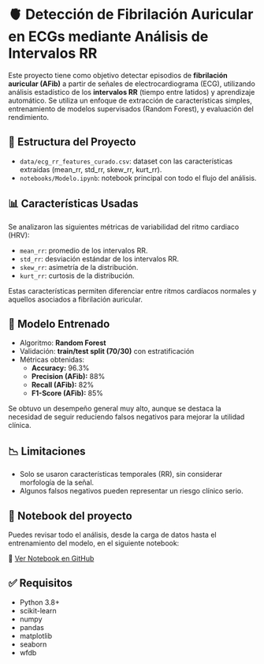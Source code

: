 # 🫀 Detección de Fibrilación Auricular en ECGs mediante Análisis de Intervalos RR

Este proyecto tiene como objetivo detectar episodios de **fibrilación auricular (AFib)** a partir de señales de electrocardiograma (ECG), utilizando análisis estadístico de los **intervalos RR** (tiempo entre latidos) y aprendizaje automático. Se utiliza un enfoque de extracción de características simples, entrenamiento de modelos supervisados (Random Forest), y evaluación del rendimiento.

## 📁 Estructura del Proyecto

- `data/ecg_rr_features_curado.csv`: dataset con las características extraídas (mean_rr, std_rr, skew_rr, kurt_rr).
- `notebooks/Modelo.ipynb`: notebook principal con todo el flujo del análisis.

## 📊 Características Usadas

Se analizaron las siguientes métricas de variabilidad del ritmo cardiaco (HRV):

- `mean_rr`: promedio de los intervalos RR.
- `std_rr`: desviación estándar de los intervalos RR.
- `skew_rr`: asimetría de la distribución.
- `kurt_rr`: curtosis de la distribución.

Estas características permiten diferenciar entre ritmos cardíacos normales y aquellos asociados a fibrilación auricular.

## 🤖 Modelo Entrenado

- Algoritmo: **Random Forest**
- Validación: **train/test split (70/30)** con estratificación
- Métricas obtenidas:
  - **Accuracy:** 96.3%
  - **Precision (AFib):** 88%
  - **Recall (AFib):** 82%
  - **F1-Score (AFib):** 85%

Se obtuvo un desempeño general muy alto, aunque se destaca la necesidad de seguir reduciendo falsos negativos para mejorar la utilidad clínica.

## 📉 Limitaciones

- Solo se usaron características temporales (RR), sin considerar morfología de la señal.
- Algunos falsos negativos pueden representar un riesgo clínico serio.

## 📓 Notebook del proyecto

Puedes revisar todo el análisis, desde la carga de datos hasta el entrenamiento del modelo, en el siguiente notebook:

🔗 [Ver Notebook en GitHub](notebooks/Modelo.ipynb)

## ✅ Requisitos

- Python 3.8+
- scikit-learn
- numpy
- pandas
- matplotlib
- seaborn
- wfdb
